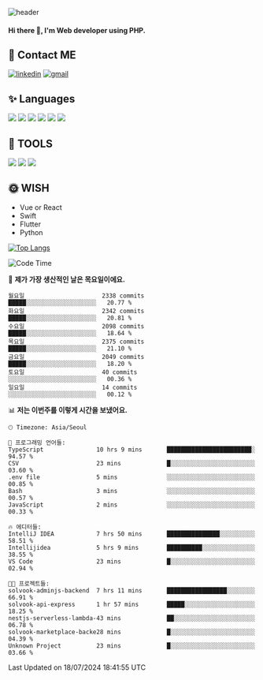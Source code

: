 ![header](https://capsule-render.vercel.app/api?type=waving&color=auto&height=300&section=header&text=Elin&fontSize=90&animation=twinkling)

#### Hi there 👋, I'm <b>Web developer</b> using PHP. ####

<!--
- 🔭 I’m currently working on Uniwill
- 🌱 I’m currently learning Vue or React or Python.
-->

<!---#### I am PHP developer --->

## 💌 Contact ME ###
[<img src='https://img.shields.io/badge/-EunjiKo-%230A66C2?style=flat-square&logo=LinkedIn&logoColor=white' alt='linkedin'>](https://www.linkedin.com/in/https://www.linkedin.com/in/eunji-ko-00a907164//)  [<img src='https://img.shields.io/badge/-einee214%40gmail.com-%23EA4335?style=flat-square&logo=Gmail&logoColor=white' alt='gmail'>](einee214@gmail.com)  


## ✨ Languages
<img src='https://img.shields.io/badge/-PHP-%23777BB4?style=for-the-badge&logo=PHP&logoColor=white'> <img src='https://img.shields.io/badge/-Laravel-%23FF2D20?style=for-the-badge&logo=Laravel&logoColor=white'> <img src='https://img.shields.io/badge/Jquery-%230769AD?style=for-the-badge&logo=Jquery&logoColor=white'> <img src='https://img.shields.io/badge/CSS3-%231572B6?style=for-the-badge&logo=CSS3&logoColor=white'> <img src='https://img.shields.io/badge/Bootstrap-%237952B3?style=for-the-badge&logo=Bootstrap&logoColor=white' > <img src='https://img.shields.io/badge/MySQL-%234479A1?style=for-the-badge&logo=MySQL&logoColor=white' >

## 🌷 TOOLS
<img src='https://img.shields.io/badge/PHPSTORM-%23000000?style=for-the-badge&logo=PhpStorm&logoColor=white' > <img src='https://img.shields.io/badge/GitLab-%23FCA121?style=for-the-badge&logo=GitLab&logoColor=white' > <img src='https://img.shields.io/badge/GitHub-%23181717?style=for-the-badge&logo=GitHub&logoColor=white'>


## 🌞 WISH
- Vue or React
- Swift
- Flutter
- Python


[![Top Langs](https://github-readme-stats.vercel.app/api/top-langs/?username=ein214&layout=compact)](https://github.com/anuraghazra/github-readme-stats)

<!--START_SECTION:waka-->
![Code Time](http://img.shields.io/badge/Code%20Time-3%2C631%20hrs%2017%20mins-blue)

📅 **제가 가장 생산적인 날은 목요일이에요.** 

```text
월요일                      2338 commits        █████░░░░░░░░░░░░░░░░░░░░   20.77 % 
화요일                      2342 commits        █████░░░░░░░░░░░░░░░░░░░░   20.81 % 
수요일                      2098 commits        █████░░░░░░░░░░░░░░░░░░░░   18.64 % 
목요일                      2375 commits        █████░░░░░░░░░░░░░░░░░░░░   21.10 % 
금요일                      2049 commits        █████░░░░░░░░░░░░░░░░░░░░   18.20 % 
토요일                      40 commits          ░░░░░░░░░░░░░░░░░░░░░░░░░   00.36 % 
일요일                      14 commits          ░░░░░░░░░░░░░░░░░░░░░░░░░   00.12 % 
```


📊 **저는 이번주를 이렇게 시간을 보냈어요.** 

```text
🕑︎ Timezone: Asia/Seoul

💬 프로그래밍 언어들: 
TypeScript               10 hrs 9 mins       ████████████████████████░   94.57 % 
CSV                      23 mins             █░░░░░░░░░░░░░░░░░░░░░░░░   03.60 % 
.env file                5 mins              ░░░░░░░░░░░░░░░░░░░░░░░░░   00.85 % 
Bash                     3 mins              ░░░░░░░░░░░░░░░░░░░░░░░░░   00.57 % 
JavaScript               2 mins              ░░░░░░░░░░░░░░░░░░░░░░░░░   00.33 % 

🔥 에디터들: 
IntelliJ IDEA            7 hrs 50 mins       ███████████████░░░░░░░░░░   58.51 % 
Intellijidea             5 hrs 9 mins        ██████████░░░░░░░░░░░░░░░   38.55 % 
VS Code                  23 mins             █░░░░░░░░░░░░░░░░░░░░░░░░   02.94 % 

🐱‍💻 프로젝트들: 
solvook-adminjs-backend  7 hrs 11 mins       █████████████████░░░░░░░░   66.91 % 
solvook-api-express      1 hr 57 mins        █████░░░░░░░░░░░░░░░░░░░░   18.25 % 
nestjs-serverless-lambda-43 mins             ██░░░░░░░░░░░░░░░░░░░░░░░   06.78 % 
solvook-marketplace-backe28 mins             █░░░░░░░░░░░░░░░░░░░░░░░░   04.39 % 
Unknown Project          23 mins             █░░░░░░░░░░░░░░░░░░░░░░░░   03.66 % 
```


 Last Updated on 18/07/2024 18:41:55 UTC
<!--END_SECTION:waka-->

<!---![GitHub stats](https://github-readme-stats.vercel.app/api?username=ein214&show_icons=true&theme=dracula)  --->



